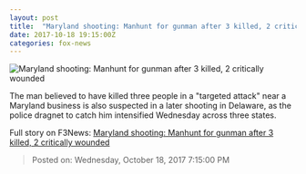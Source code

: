 ```yaml
---
layout: post
title:  "Maryland shooting: Manhunt for gunman after 3 killed, 2 critically wounded"
date: 2017-10-18 19:15:00Z
categories: fox-news
---
```


![Maryland shooting: Manhunt for gunman after 3 killed, 2 critically wounded](http://a57.foxnews.com/images.foxnews.com/content/dam/fox-news/images/2017/10/18/mdshootingfox45.jpg.img.png/0/0/1508336619666.png?ve=1)

The man believed to have killed three people in a "targeted attack" near a Maryland business is also suspected in a later shooting in Delaware, as the police dragnet to catch him intensified Wednesday across three states.


Full story on F3News: [Maryland shooting: Manhunt for gunman after 3 killed, 2 critically wounded](http://www.f3nws.com/n/JQAeKH)

> Posted on: Wednesday, October 18, 2017 7:15:00 PM
